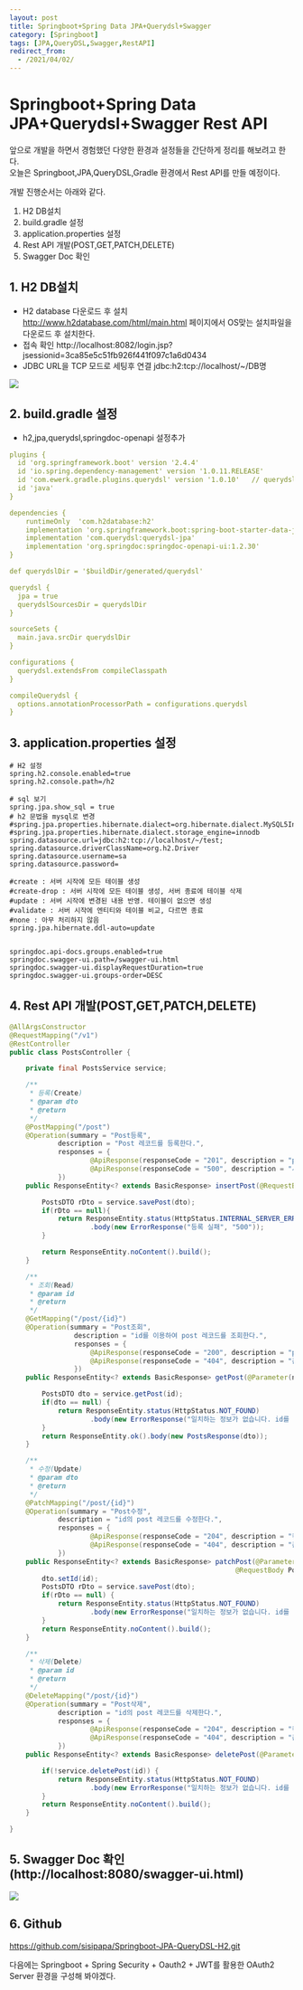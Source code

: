 ```yaml
---
layout: post
title: Springboot+Spring Data JPA+Querydsl+Swagger
category: [Springboot]
tags: [JPA,QueryDSL,Swagger,RestAPI]
redirect_from:
  - /2021/04/02/
---
```


# Springboot+Spring Data JPA+Querydsl+Swagger Rest API  

앞으로 개발을 하면서 경험했던 다양한 환경과 설정들을 간단하게 정리를 해보려고 한다.  
오늘은 Springboot,JPA,QueryDSL,Gradle 환경에서 Rest API를 만들 예정이다.  

개발 진행순서는 아래와 같다.
1. H2 DB설치
2. build.gradle 설정
3. application.properties 설정
4. Rest API 개발(POST,GET,PATCH,DELETE)
5. Swagger Doc 확인

## 1. H2 DB설치  
- H2 database 다운로드 후 설치  
  http://www.h2database.com/html/main.html 페이지에서 OS맞는 설치파일을 다운로드 후 설치한다.
- 접속 확인
  http://localhost:8082/login.jsp?jsessionid=3ca85e5c51fb926f441f097c1a6d0434  
- JDBC URL을 TCP 모드로 세팅후 연결
  jdbc:h2:tcp://localhost/~/DB명

<img src="https://sisipapa.github.io/assets/images/posts/2021-04-02-h2.PNG" >   

## 2. build.gradle 설정  
- h2,jpa,querydsl,springdoc-openapi 설정추가  
```yaml
plugins {
  id 'org.springframework.boot' version '2.4.4'
  id 'io.spring.dependency-management' version '1.0.11.RELEASE'
  id 'com.ewerk.gradle.plugins.querydsl' version '1.0.10'   // querydsl 설정 추가
  id 'java'
}

dependencies {
    runtimeOnly  'com.h2database:h2'                                        // H2 DB설정
    implementation 'org.springframework.boot:spring-boot-starter-data-jpa'  // spring data JPA
    implementation 'com.querydsl:querydsl-jpa'                              // querydsl 설정
    implementation 'org.springdoc:springdoc-openapi-ui:1.2.30'              // openapi
}

def querydslDir = '$buildDir/generated/querydsl'

querydsl {
  jpa = true
  querydslSourcesDir = querydslDir
}

sourceSets {
  main.java.srcDir querydslDir
}

configurations {
  querydsl.extendsFrom compileClasspath
}

compileQuerydsl {
  options.annotationProcessorPath = configurations.querydsl
}
```  

## 3. application.properties 설정 
```properties
# H2 설정
spring.h2.console.enabled=true
spring.h2.console.path=/h2

# sql 보기
spring.jpa.show_sql = true
# h2 문법을 mysql로 변경
#spring.jpa.properties.hibernate.dialect=org.hibernate.dialect.MySQL5InnoDBDialect
#spring.jpa.properties.hibernate.dialect.storage_engine=innodb
spring.datasource.url=jdbc:h2:tcp://localhost/~/test;
spring.datasource.driverClassName=org.h2.Driver
spring.datasource.username=sa
spring.datasource.password=

#create : 서버 시작에 모든 테이블 생성
#create-drop : 서버 시작에 모든 테이블 생성, 서버 종료에 테이블 삭제
#update : 서버 시작에 변경된 내용 반영. 테이블이 없으면 생성
#validate : 서버 시작에 엔티티와 테이블 비교, 다르면 종료
#none : 아무 처리하지 않음
spring.jpa.hibernate.ddl-auto=update


springdoc.api-docs.groups.enabled=true
springdoc.swagger-ui.path=/swagger-ui.html
springdoc.swagger-ui.displayRequestDuration=true
springdoc.swagger-ui.groups-order=DESC
```

## 4. Rest API 개발(POST,GET,PATCH,DELETE)
```java
@AllArgsConstructor
@RequestMapping("/v1")
@RestController
public class PostsController {

    private final PostsService service;

    /**
     * 등록(Create)
     * @param dto
     * @return
     */
    @PostMapping("/post")
    @Operation(summary = "Post등록",
            description = "Post 레코드를 등록한다.",
            responses = {
                    @ApiResponse(responseCode = "201", description = "post 등록 성공", content = @Content(schema = @Schema(implementation = PostsDTO.class))),
                    @ApiResponse(responseCode = "500", description = "서버오류", content = @Content(schema = @Schema(implementation = ErrorResponse.class)))
            })
    public ResponseEntity<? extends BasicResponse> insertPost(@RequestBody PostsDTO dto) {

        PostsDTO rDto = service.savePost(dto);
        if(rDto == null){
            return ResponseEntity.status(HttpStatus.INTERNAL_SERVER_ERROR)
                    .body(new ErrorResponse("등록 실패", "500"));
        }

        return ResponseEntity.noContent().build();
    }

    /**
     * 조회(Read)
     * @param id
     * @return
     */
    @GetMapping("/post/{id}")
    @Operation(summary = "Post조회",
                description = "id를 이용하여 post 레코드를 조회한다.",
                responses = {
                    @ApiResponse(responseCode = "200", description = "post 조회 성공", content = @Content(schema = @Schema(implementation = PostsDTO.class))),
                    @ApiResponse(responseCode = "404", description = "존재하지 않는 리소스 접근", content = @Content(schema = @Schema(implementation = ErrorResponse.class)))
                })
    public ResponseEntity<? extends BasicResponse> getPost(@Parameter(name = "id", description = "post 의 id", in = ParameterIn.PATH) @PathVariable Long id) {

        PostsDTO dto = service.getPost(id);
        if(dto == null) {
            return ResponseEntity.status(HttpStatus.NOT_FOUND)
                    .body(new ErrorResponse("일치하는 정보가 없습니다. id를 확인해주세요."));
        }
        return ResponseEntity.ok().body(new PostsResponse(dto));
    }

    /**
     * 수정(Update)
     * @param dto
     * @return
     */
    @PatchMapping("/post/{id}")
    @Operation(summary = "Post수정",
            description = "id의 post 레코드를 수정한다.",
            responses = {
                    @ApiResponse(responseCode = "204", description = "컨텐츠 없음", content = @Content(schema = @Schema(implementation = PostsDTO.class))),
                    @ApiResponse(responseCode = "404", description = "존재하지 않는 리소스 접근", content = @Content(schema = @Schema(implementation = ErrorResponse.class)))
            })
    public ResponseEntity<? extends BasicResponse> patchPost(@Parameter(name = "id", description = "post 의 id", in = ParameterIn.PATH) @PathVariable Long id,
                                                        @RequestBody PostsDTO dto) {
        dto.setId(id);
        PostsDTO rDto = service.savePost(dto);
        if(rDto == null) {
            return ResponseEntity.status(HttpStatus.NOT_FOUND)
                    .body(new ErrorResponse("일치하는 정보가 없습니다. id를 확인해주세요."));
        }
        return ResponseEntity.noContent().build();
    }

    /**
     * 삭제(Delete)
     * @param id
     * @return
     */
    @DeleteMapping("/post/{id}")
    @Operation(summary = "Post삭제",
            description = "id의 post 레코드를 삭제한다.",
            responses = {
                    @ApiResponse(responseCode = "204", description = "컨텐츠 없음", content = @Content(schema = @Schema(implementation = PostsDTO.class))),
                    @ApiResponse(responseCode = "404", description = "존재하지 않는 리소스 접근", content = @Content(schema = @Schema(implementation = ErrorResponse.class)))
            })
    public ResponseEntity<? extends BasicResponse> deletePost(@Parameter(name = "id", description = "post 의 id", in = ParameterIn.PATH) @PathVariable Long id) {

        if(!service.deletePost(id)) {
            return ResponseEntity.status(HttpStatus.NOT_FOUND)
                    .body(new ErrorResponse("일치하는 정보가 없습니다. id를 확인해주세요."));
        }
        return ResponseEntity.noContent().build();
    }

}
```
## 5. Swagger Doc 확인(http://localhost:8080/swagger-ui.html)  
<img src="https://sisipapa.github.io/assets/images/posts/2021-04-02-main.PNG" >

## 6. Github  
<https://github.com/sisipapa/Springboot-JPA-QueryDSL-H2.git>


다음에는 Springboot + Spring Security + Oauth2 + JWT를 활용한 OAuth2 Server 환경을 구성해 봐야겠다.

